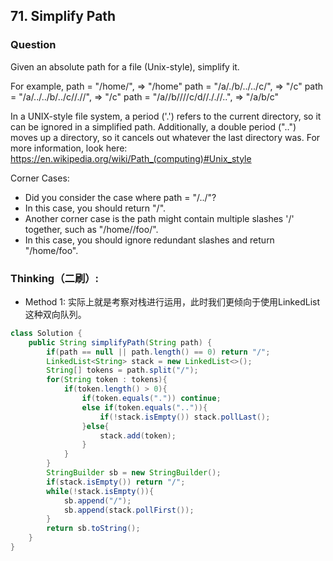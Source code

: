 ## 71. Simplify Path

### Question
Given an absolute path for a file (Unix-style), simplify it. 

For example,
path = "/home/", => "/home"
path = "/a/./b/../../c/", => "/c"
path = "/a/../../b/../c//.//", => "/c"
path = "/a//b////c/d//././/..", => "/a/b/c"

In a UNIX-style file system, a period ('.') refers to the current directory, so it can be ignored in a simplified path. Additionally, a double period ("..") moves up a directory, so it cancels out whatever the last directory was. For more information, look here: https://en.wikipedia.org/wiki/Path_(computing)#Unix_style

Corner Cases:
* Did you consider the case where path = "/../"?
* In this case, you should return "/".
* Another corner case is the path might contain multiple slashes '/' together, such as "/home//foo/".
* In this case, you should ignore redundant slashes and return "/home/foo".

### Thinking（二刷）:
* Method 1: 实际上就是考察对栈进行运用，此时我们更倾向于使用LinkedList这种双向队列。

```Java
class Solution {
    public String simplifyPath(String path) {
        if(path == null || path.length() == 0) return "/";
        LinkedList<String> stack = new LinkedList<>();
        String[] tokens = path.split("/");
        for(String token : tokens){
            if(token.length() > 0){
                if(token.equals(".")) continue;
                else if(token.equals("..")){
                    if(!stack.isEmpty()) stack.pollLast();
                }else{
                    stack.add(token);
                }
            }
        }
        StringBuilder sb = new StringBuilder();
        if(stack.isEmpty()) return "/";
        while(!stack.isEmpty()){
            sb.append("/");
            sb.append(stack.pollFirst());
        }
        return sb.toString();
    }
}
```